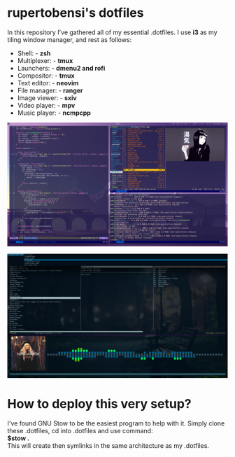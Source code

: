 rupertobensi's dotfiles
===================

In this repository I've gathered all of my essential .dotfiles. I use **i3** as my
tiling window manager, and rest as follows:

* Shell: - **zsh**
* Multiplexer: - **tmux**
* Launchers: - **dmenu2 and rofi**
* Compositor: - **tmux**
* Text editor: - **neovim**
* File manager: - **ranger**
* Image viewer: - **sxiv**
* Video player: - **mpv**
* Music player: - **ncmpcpp**

![current setup](desktop.png)

![+1](desktop2.png)

# How to deploy this very setup?

I've found GNU Stow to be the easiest program to help with it. Simply clone
these .dotfiles, cd into .dotfiles and use command:  
**$stow .**    
This will create then symlinks in the same architecture as my .dotfiles.


[1]: https://github.com/sorin-ionescu/prezto
[2]: https://www.gnu.org/software/stow/
